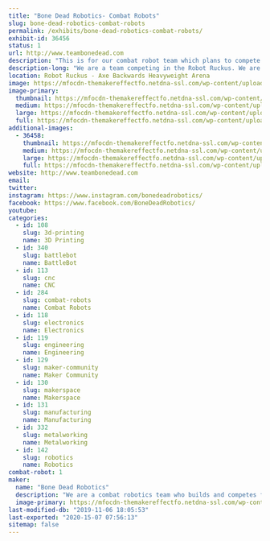 ```yaml
---
title: "Bone Dead Robotics- Combat Robots"
slug: bone-dead-robotics-combat-robots
permalink: /exhibits/bone-dead-robotics-combat-robots/
exhibit-id: 36456
status: 1
url: http://www.teambonedead.com
description: "This is for our combat robot team which plans to compete at the Robot Ruckus. We plan to bring our 30lb Sportsman robot \"Reckoning.\" "
description-long: "We are a team competing in the Robot Ruckus. We are bringing our 30lb Sportsman \"Reckoning\" to compete at the event. We have competed in combat robots for 10 years now and we are proud of all the progress has made with the return of 'Battlebots.' We are also members of our local universities' combat robot club and makerspace which we hope to talk about with the public to further promote interest in STEM."
location: Robot Ruckus - Axe Backwards Heavyweight Arena
image: https://mfocdn-themakereffectfo.netdna-ssl.com/wp-content/uploads/2019/08/BDR-Logo-1.jpg
image-primary:
  thumbnail: https://mfocdn-themakereffectfo.netdna-ssl.com/wp-content/uploads/2019/08/BDR-Logo-1-150x150.jpg
  medium: https://mfocdn-themakereffectfo.netdna-ssl.com/wp-content/uploads/2019/08/BDR-Logo-1-300x296.jpg
  large: https://mfocdn-themakereffectfo.netdna-ssl.com/wp-content/uploads/2019/08/BDR-Logo-1.jpg
  full: https://mfocdn-themakereffectfo.netdna-ssl.com/wp-content/uploads/2019/08/BDR-Logo-1.jpg
additional-images:
  - 36458:
    thumbnail: https://mfocdn-themakereffectfo.netdna-ssl.com/wp-content/uploads/2019/08/Remedy-Sportsman-150x150.jpg
    medium: https://mfocdn-themakereffectfo.netdna-ssl.com/wp-content/uploads/2019/08/Remedy-Sportsman-300x185.jpg
    large: https://mfocdn-themakereffectfo.netdna-ssl.com/wp-content/uploads/2019/08/Remedy-Sportsman-1024x630.jpg
    full: https://mfocdn-themakereffectfo.netdna-ssl.com/wp-content/uploads/2019/08/Remedy-Sportsman.jpg
website: http://www.teambonedead.com
email: 
twitter: 
instagram: https://www.instagram.com/bonedeadrobotics/
facebook: https://www.facebook.com/BoneDeadRobotics/
youtube: 
categories:
  - id: 108
    slug: 3d-printing
    name: 3D Printing
  - id: 340
    slug: battlebot
    name: BattleBot
  - id: 113
    slug: cnc
    name: CNC
  - id: 284
    slug: combat-robots
    name: Combat Robots
  - id: 118
    slug: electronics
    name: Electronics
  - id: 119
    slug: engineering
    name: Engineering
  - id: 129
    slug: maker-community
    name: Maker Community
  - id: 130
    slug: makerspace
    name: Makerspace
  - id: 131
    slug: manufacturing
    name: Manufacturing
  - id: 332
    slug: metalworking
    name: Metalworking
  - id: 142
    slug: robotics
    name: Robotics
combat-robot: 1
maker:
  name: "Bone Dead Robotics"
  description: "We are a combat robotics team who builds and competes fighting robots. "
  image-primary: https://mfocdn-themakereffectfo.netdna-ssl.com/wp-content/uploads/2019/08/BDR-Logo-300x296.jpg
last-modified-db: "2019-11-06 18:05:53"
last-exported: "2020-15-07 07:56:13"
sitemap: false
---
```

